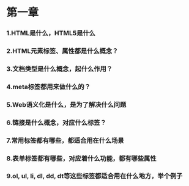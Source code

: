 # 第一章
### 1.HTML是什么，HTML5是什么
### 2.HTML元素标签、属性都是什么概念？
### 3.文档类型是什么概念，起什么作用？
### 4.meta标签都用来做什么的？
### 5.Web语义化是什么，是为了解决什么问题
### 6.链接是什么概念，对应什么标签？
### 7.常用标签都有哪些，都适合用在什么场景
### 8.表单标签都有哪些，对应着什么功能，都有哪些属性
### 9.ol, ul, li, dl, dd, dt等这些标签都适合用在什么地方，举个例子
